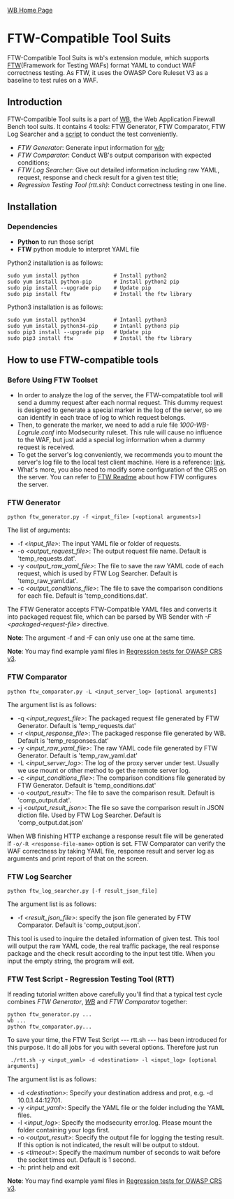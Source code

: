 [WB Home Page](../README.md)

# FTW-Compatible Tool Suits

FTW-Compatible Tool Suits is wb's extension module, which supports [FTW](https://github.com/fastly/ftw)(Framework for Testing WAFs) format YAML to conduct WAF correctness testing. As FTW, it uses the OWASP Core Ruleset V3 as a baseline to test rules on a WAF.

## Introduction

FTW-Compatible Tool suits is a part of [WB](../README.md), the Web Application Firewall Bench tool suits. It contains 4 tools: FTW Generator, FTW Comparator, FTW Log Searcher and a [script](./rtt.sh) to conduct the test conveniently.

* *FTW Generator*: Generate input information for [wb](../wb/README.md);
* *FTW Comparator*: Conduct WB's output comparison with expected conditions;
* *FTW Log Searcher*: Give out detailed information including raw YAML, request, response and check result for a given test title;
* *Regression Testing Tool (rtt.sh)*: Conduct correctness testing in one line.

## Installation

### Dependencies

* **Python** to run those script
* **FTW** python module to interpret YAML file

Python2 installation is as follows: 

```
sudo yum install python           # Install python2
sudo yum install python-pip       # Install python2 pip
sudo pip install --upgrade pip    # Update pip
sudo pip install ftw			  # Install the ftw library
```

Python3 installation is as follows: 

```
sudo yum install python34         # Intanll python3
sudo yum install python34-pip     # Intanll python3 pip
sudo pip3 install --upgrade pip   # Update pip
sudo pip3 install ftw			  # Install the ftw library
```

## How to use FTW-compatible tools 

### Before Using FTW Toolset

* In order to analyze the log of the server, the FTW-compatatible tool will send a dummy request after each normal request. This dummy request is designed to generate a special marker in the log of the server, so we can identify in each trace of log to which request belongs.
* Then, to generate the marker, we need to add a rule file *1000-WB-Logrule.conf* into Modsecurity ruleset. This rule will cause no influence to the WAF, but just add a special log information when a dummy request is received.
* To get the server's log conveniently, we recommends you to mount the server's log file to the local test client machine. Here is a reference: [link](https://unix.stackexchange.com/questions/62677/best-way-to-mount-remote-folder).
* What's more, you also need to modify some configuration of the CRS on the server. You can refer to [FTW Readme](https://github.com/fastly/ftw/blob/master/README.md) about how FTW configures the server.

### FTW Generator

```
python ftw_generator.py -f <input_file> [<optional arguments>]
```

The list of arguments:

* -f *\<input_file\>*: The input YAML file or folder of requests.
* -o *\<output_request_file\>*: The output request file name. Default is 'temp_requests.dat'.
* -y *\<output_raw_yaml_file\>*: The file to save the raw YAML code of each request, which is used by FTW Log Searcher. Default is 'temp_raw_yaml.dat'.
* -c *\<output_conditions_file\>*: The file to save the comparison conditions for each file. Default is 'temp_conditions.dat'.

The FTW Generator accepts FTW-Compatible YAML files and converts it into packaged request file, which can be parsed by WB Sender with *-F \<packaged-request-file\>* directive. 

**Note**: The argument -f and -F can only use one at the same time.

**Note**: You may find example yaml files in [Regression tests for OWASP CRS v3](https://github.com/SpiderLabs/OWASP-CRS-regressions).

### FTW Comparator

```
python ftw_comparator.py -L <input_server_log> [optional arguments]
```

The argument list is as follows:

* -q *\<input_request_file\>*: The packaged request file generated by FTW Generator. Default is 'temp_requests.dat'
* -r *\<input_response_file\>*: The packaged response file generated by WB. Default is 'temp_responses.dat'
* -y *\<input_raw_yaml_file\>*: The raw YAML code file generated by FTW Generator. Default is 'temp_raw_yaml.dat'
* -L *\<input_server_log\>*: The log of the proxy server under test. Usually we use mount or other method to get the remote server log.
* -c *\<input_conditions_file\>*: The comparison conditions file generated by FTW Generator. Default is 'temp_conditions.dat'
* -o *\<output_result\>*: The file to save the comparison result. Default is 'comp_output.dat'.
* -j *\<output_result_json\>*: The file so save the comparison result in JSON diction file. Used by FTW Log Searcher. Default is 'comp_output.dat.json'

When WB finishing HTTP exchange a response result file will be generated if  `-o/-R <response-file-name>` option is set. FTW Comparator can verify the WAF correctness by taking YAML file, response result and server log as arguments and print report of that on the screen.

### FTW Log Searcher

```
python ftw_log_searcher.py [-f result_json_file]
```

The argument list is as follows:
* -f *\<result_json_file\>*: specify the json file generated by FTW Comparator. Default is 'comp_output.json'.

This tool is used to inquire the detailed information of given test. This tool will output the raw YAML code, the real traffic package, the real response package and the check result according to the input test title. When you input the empty string, the program will exit.

### FTW Test Script - Regression Testing Tool (RTT)

If reading tutorial written above carefully you'll find that a typical test cycle combines *FTW Generator*, [*WB*](../wb/README.md) and *FTW Comparator* together:

```
python ftw_generator.py ...
wb ...
python ftw_comparator.py...
```

To save your time, the FTW Test Script --- rtt.sh --- has been introduced for this purpose. It do all jobs for you with several options. Therefore just run
```
 ./rtt.sh -y <input_yaml> -d <destination> -l <input_log> [optional arguments]
```

The argument list is as follows:
* -d *\<destination\>*: Specify your destination address and prot, e.g. -d 10.0.1.44:12701.
* -y *\<input_yaml\>*: Specify the YAML file or the folder including the YAML files.
* -l *\<input_log\>*: Specify the modsecurity error.log. Please mount the folder containing your logs first.
* -o *\<output_result\>*: Specify the output file for logging the testing result. If this option is not indicated, the result will be output to stdout.
* -s *\<timeout\>*: Specify the maximum number of seconds to wait before the socket times out. Default is 1 second.
* -h: print help and exit  

**Note**: You may find example yaml files in [Regression tests for OWASP CRS v3](https://github.com/SpiderLabs/OWASP-CRS-regressions).

